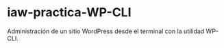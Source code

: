 # iaw-practica-WP-CLI
Administración de un sitio WordPress desde el terminal con la utilidad WP-CLI.
